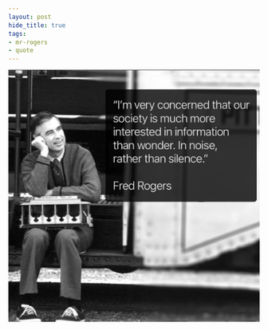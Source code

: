 ```yaml
---
layout: post
hide_title: true
tags:
- mr-rogers
- quote
---
```

![](/tumblr_files/tumblr_ortoo4FhDr1uxadqoo1_640.jpg)  
